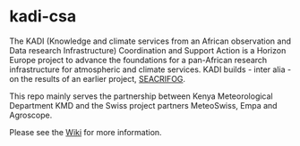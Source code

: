 # kadi-csa
The KADI (Knowledge and climate services from an African observation and Data research Infrastructure) Coordination and Support Action is a Horizon Europe project to advance the foundations for a pan-African research infrastructure for atmospheric and climate services. KADI builds - inter alia - on the results of an earlier project, [SEACRIFOG](https://www.seacrifog.eu/).

This repo mainly serves the partnership between Kenya Meteorological Department KMD and the Swiss project partners MeteoSwiss, Empa and Agroscope.

Please see the [Wiki](https://github.com/joergklausen/kadi-csa/wiki) for more information.
